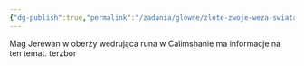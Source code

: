 ```yaml
---
{"dg-publish":true,"permalink":"/zadania/glowne/zlote-zwoje-weza-swiata/"}
---
```


Mag Jerewan w oberży wedrująca runa w Calimshanie ma informacje na ten temat. terzbor